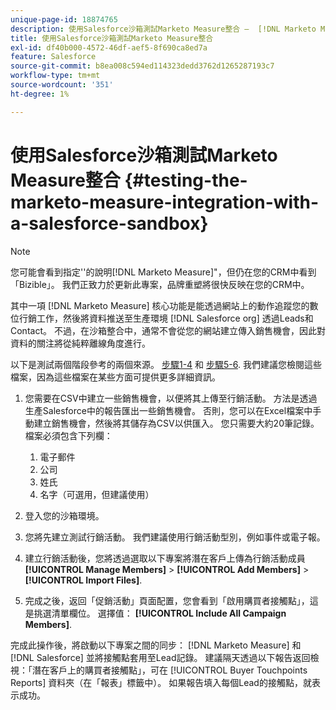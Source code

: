 ```yaml
---
unique-page-id: 18874765
description: 使用Salesforce沙箱測試Marketo Measure整合 —  [!DNL Marketo Measure]  — 產品檔案
title: 使用Salesforce沙箱測試Marketo Measure整合
exl-id: df40b000-4572-46df-aef5-8f690ca8ed7a
feature: Salesforce
source-git-commit: b8ea008c594ed114323dedd3762d1265287193c7
workflow-type: tm+mt
source-wordcount: '351'
ht-degree: 1%

---
```


# 使用Salesforce沙箱測試Marketo Measure整合 {#testing-the-marketo-measure-integration-with-a-salesforce-sandbox}

>[!NOTE]
>
>您可能會看到指定&#39;&#39;的說明[!DNL Marketo Measure]&quot;，但仍在您的CRM中看到「Bizible」。 我們正致力於更新此專案，品牌重塑將很快反映在您的CRM中。

其中一項 [!DNL Marketo Measure] 核心功能是能透過網站上的動作追蹤您的數位行銷工作，然後將資料推送至生產環境 [!DNL Salesforce org] 透過Leads和Contact。 不過，在沙箱整合中，通常不會從您的網站建立傳入銷售機會，因此對資料的關注將從純粹離線角度進行。

以下是測試兩個階段參考的兩個來源。 [步驟1-4](https://help.salesforce.com/apex/HTViewHelpDoc?id=lead_import_wizard.htm&amp;language=en_US) 和 [步驟5-6](/help/channel-tracking-and-setup/offline-channels/legacy-processes/syncing-offline-campaigns.md). 我們建議您檢閱這些檔案，因為這些檔案在某些方面可提供更多詳細資訊。

1. 您需要在CSV中建立一些銷售機會，以便將其上傳至行銷活動。 方法是透過生產Salesforce中的報告匯出一些銷售機會。 否則，您可以在Excel檔案中手動建立銷售機會，然後將其儲存為CSV以供匯入。 您只需要大約20筆記錄。 檔案必須包含下列欄：

   1. 電子郵件
   1. 公司
   1. 姓氏
   1. 名字（可選用，但建議使用）

1. 登入您的沙箱環境。
1. 您將先建立測試行銷活動。 我們建議使用行銷活動型別，例如事件或電子報。
1. 建立行銷活動後，您將透過選取以下專案將潛在客戶上傳為行銷活動成員 **[!UICONTROL Manage Members]** > **[!UICONTROL Add Members]** > **[!UICONTROL Import Files]**.
1. 完成之後，返回「促銷活動」頁面配置，您會看到「啟用購買者接觸點」，這是挑選清單欄位。 選擇值： **[!UICONTROL Include All Campaign Members]**.

完成此操作後，將啟動以下專案之間的同步： [!DNL Marketo Measure] 和 [!DNL Salesforce] 並將接觸點套用至Lead記錄。 建議隔天透過以下報告返回檢視：「潛在客戶上的購買者接觸點」，可在 [!UICONTROL Buyer Touchpoints Reports] 資料夾（在「報表」標籤中）。 如果報告填入每個Lead的接觸點，就表示成功。
